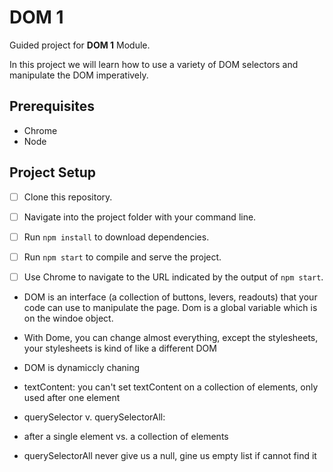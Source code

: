 # DOM 1

Guided project for **DOM 1** Module.

In this project we will learn how to use a variety of DOM selectors and manipulate the DOM imperatively.

## Prerequisites

- Chrome
- Node

## Project Setup

- [ ] Clone this repository.
- [ ] Navigate into the project folder with your command line.
- [ ] Run `npm install` to download dependencies.
- [ ] Run `npm start` to compile and serve the project.
- [ ] Use Chrome to navigate to the URL indicated by the output of `npm start`.


<!-- what is a DOM -->

- DOM is an interface (a collection of buttons, levers, readouts) that your code can use to manipulate the page. Dom is a global variable which is on the windoe object.

- With Dome, you can change almost everything, except the stylesheets, your stylesheets is kind of like a different DOM

- DOM is dynamiccly chaning

<!-- DOM Selectors -->

- textContent: you can't set textContent on a collection of elements, only used after one element

- querySelector v. querySelectorAll: 
- after a single element vs. a collection of elements
- querySelectorAll never give us a null, gine us empty list if cannot find it